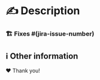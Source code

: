 <!-- 
    Thank you for your contribution to the polyPod repo. 🌻

    Please, make sure that:
    - You wait till the build is finished and is green
    - Tests for the changes have been added, if possible (for bug fixes / new features)
    - Docs have been reviewed and added / updated, if needed (for bug fixes / new features)
    - Commits in this PR are minimal and have descriptive commit messages.

    Before submitting this PR, please fill the following information on the following sections.
-->


# ✍️ Description
<!-- 
    Please, include a summary of the changes you made here and the related issue.
    Some questions to help you give more context:
     - What is the current behavior?
     - Why we need this change/addition?
     - What is the new behavior (if this a feature change)?
     - What should we expect after this change/addition? 
     - How did you test it?
     - Does this introduce a breaking change?
     - Are there any dependencies that are required for this change?
 -->

<!-- Link here the related JIRA issue in case of a bug / feature -->
### 🏗️ Fixes #(jira-issue-number)


<!-- Optional -->
## ℹ️ Other information
<!-- 
    Any other information that is important to this PR. 
    e.g. if regards a frontend UI change, add some screenshots 📸
    of how the app looked before and how it looks after the change.
-->


♥️ Thank you!
